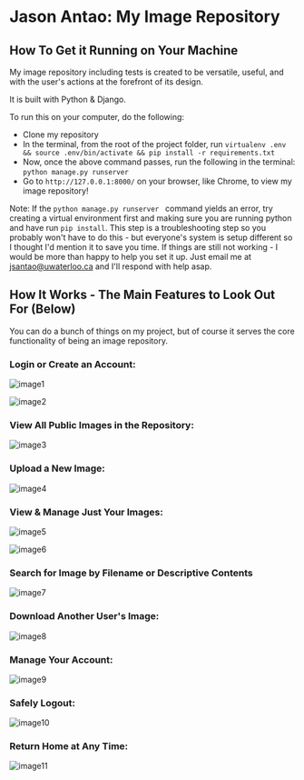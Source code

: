 
# Jason Antao: My Image Repository

  

## How To Get it Running on Your Machine

My image repository including tests is created to be versatile, useful, and with the user's actions at the forefront of its design. 

It is built with Python & Django. 

To run this on your computer, do the following:

- Clone my repository
- In the terminal, from the root of the project folder, run `virtualenv .env && source .env/bin/activate && pip install -r requirements.txt `
- Now, once the above command passes, run the following in the terminal: `python manage.py runserver `
- Go to `http://127.0.0.1:8000/` on your browser, like Chrome, to view my image repository!

Note: If the  `python manage.py runserver ` command yields an error, try creating a virtual environment first and making sure you are running python and have run `pip install`. This step is a troubleshooting step so you probably won't have to do this - but everyone's system is setup different so I thought I'd mention it to save you time. If things are still not working - I would be more than happy to help you set it up. Just email me at jsantao@uwaterloo.ca and I'll respond with help asap.

## How It Works - The Main Features to Look Out For (Below)

You can do a bunch of things on my project, but of course it serves the core functionality of being an image repository.

### Login or Create an Account:

![image1](https://github.com/jasonantao/image_repository/blob/master/demo_screenshots/Screen%20Shot%202021-05-09%20at%207.34.58%20PM.png)

![image2](https://github.com/jasonantao/image_repository/blob/master/demo_screenshots/Screen%20Shot%202021-05-09%20at%207.35.08%20PM.png)

### View All Public Images in the Repository:

![image3](https://github.com/jasonantao/image_repository/blob/master/demo_screenshots/Screen%20Shot%202021-05-09%20at%207.35.52%20PM.png)

### Upload a New Image:

![image4](https://github.com/jasonantao/image_repository/blob/master/demo_screenshots/Screen%20Shot%202021-05-09%20at%207.36.45%20PM.png)

### View & Manage Just Your Images:

![image5](https://github.com/jasonantao/image_repository/blob/master/demo_screenshots/Screen%20Shot%202021-05-09%20at%207.36.51%20PM.png)

![image6](https://github.com/jasonantao/image_repository/blob/master/demo_screenshots/Screen%20Shot%202021-05-09%20at%207.36.57%20PM.png)

### Search for Image by Filename or Descriptive Contents

![image7](https://github.com/jasonantao/image_repository/blob/master/demo_screenshots/Screen%20Shot%202021-05-09%20at%207.37.30%20PM.png)

### Download Another User's Image:

![image8](https://github.com/jasonantao/image_repository/blob/master/demo_screenshots/Screen%20Shot%202021-05-09%20at%207.37.43%20PM.png)

### Manage Your Account:

![image9](https://github.com/jasonantao/image_repository/blob/master/demo_screenshots/Screen%20Shot%202021-05-09%20at%207.37.51%20PM.png)

### Safely Logout:

![image10](https://github.com/jasonantao/image_repository/blob/master/demo_screenshots/Screen%20Shot%202021-05-09%20at%207.38.10%20PM.png)

### Return Home at Any Time:

![image11](https://github.com/jasonantao/image_repository/blob/master/demo_screenshots/Screen%20Shot%202021-05-09%20at%207.38.04%20PM.png)

